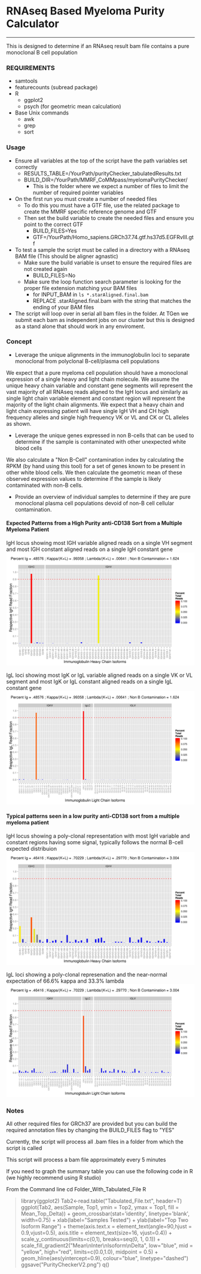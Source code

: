 # RNAseq Based Myeloma Purity Calculator
----

This is designed to determine if an RNAseq result bam file contains a pure monoclonal B cell population

### REQUIREMENTS

* samtools
* featurecounts (subread package)
* R
  * ggplot2
  * psych (for geometric mean calculation)
* Base Unix commands
  * awk
  * grep
  * sort

### Usage

* Ensure all variables at the top of the script have the path variables set correctly
  * RESULTS_TABLE=/YourPath/purityChecker_tabulatedResults.txt
  * BUILD_DIR=/YourPath/MMRF_CoMMpass/myelomaPurityChecker/
    * This is the folder where we expect a number of files to limit the number of required pointer variables
* On the first run you must create a number of needed files
  * To do this you must have a GTF file, use the related package to create the MMRF specific reference genome and GTF
  * Then set the build variable to create the needed files and ensure you point to the correct GTF
    * BUILD_FILES=Yes
    * GTF=/YourPath/Homo_sapiens.GRCh37.74.gtf.hs37d5.EGFRvIII.gtf
* To test a sample the script must be called in a directory with a RNAseq BAM file (This should be aligner agnastic)
  * Make sure the build variable is unset to ensure the required files are not created again
    * BUILD_FILES=No
  * Make sure the loop function search parameter is looking for the proper file extension matching your BAM files
    * for INPUT_BAM in `ls *.starAligned.final.bam`
    * REPLACE .starAligned.final.bam with the string that matches the ending of your BAM files
* The script will loop over in serial all bam files in the folder.  At TGen we submit each bam as independent jobs on our cluster but this is designed as a stand alone that should work in any enviroment.

### Concept

* Leverage the unique alignments in the immunoglobulin loci to separate monoclonal from polyclonal B-cell/plasma cell populations

We expect that a pure myeloma cell population should have a monoclonal expression of a single heavy and light chain molecule. We assume the unique heavy chain variable and constant gene segments will represent the vast majority of all RNAseq reads aligned to the IgH locus and similarly as single light chain variable element and constant region will represent the majority of the light chain alignments.  We expect that a heavy chain and light chain expressing patient will have single IgH VH and CH high frequency alleles and single high frequency VK or VL and CK or CL alleles as shown.

* Leverage the unique genes expressed in non B-cells that can be used to determine if the sample is contaminated with other unexpected white blood cells

We also calculate a "Non B-Cell" contamination index by calculating the RPKM (by hand using this tool) for a set of genes known to be present in other white blood cells.  We then calculate the geometric mean of these observed expression values to determine if the sample is likely contaminated with non-B cells.

* Provide an overview of individual samples to determine if they are pure monoclonal plasma cell populations devoid of non-B cell cellular contamination.

#### Expected Patterns from a High Purity anti-CD138 Sort from a Multiple Myeloma Patient
IgH locus showing most IGH variable aligned reads on a single VH segment and most IGH constant aligned reads on a single IgH constant gene
![IgH Locus](/myeloma_purityCalculator_RNAseq/images/Expected_Good_Myeloma_IgH.png)

IgL loci showing most IgK or IgL variable aligned reads on a single VK or VL segment and most IgK or IgL constant aligned reads on a single IgL constant gene
![IgL Loci](/myeloma_purityCalculator_RNAseq/images/Expected_Good_Myeloma_IgL.png)

#### Typical patterns seen in a low purity anti-CD138 sort from a multiple myeloma patient
IgH locus showing a poly-clonal representation with most IgH variable and constant regions having some signal, typically follows the normal B-cell expected distribuion
![IgH Locus](/myeloma_purityCalculator_RNAseq/images/Low_Purity_Myeloma_IgH.png)

IgL loci showing a poly-clonal represenation and the near-normal expectation of 66.6% kappa and 33.3% lambda
![IgL Loci](/myeloma_purityCalculator_RNAseq/images/Low_Purity_Myeloma_IgL.png)

### Notes

All other required files for GRCh37 are provided but you can build the required annotation files by changing the BUILD_FILES flag to "YES"

Currently, the script will process all .bam files in a folder from which the script is called

This script will process a bam file approximately every 5 minutes

If you need to graph the summary table you can use the following code in R (we highly recommend using R studio)

From the Command line
cd Folder_With_Tabulated_File
R
> library(ggplot2)
> Tab2<-read.table("Tabulated_File.txt", header=T)
> ggplot(Tab2, aes(Sample, Top1, ymin = Top2, ymax = Top1, fill = Mean_Top_Delta)) + geom_crossbar(stat='identity', linetype='blank', width=0.75) + xlab(label="Samples Tested") + ylab(label="Top Two Isoform Range") + theme(axis.text.x = element_text(angle=90,hjust = 0.9,vjust=0.5), axis.title = element_text(size=16, vjust=0.4)) + scale_y_continuous(limits=c(0,1), breaks=seq(0, 1, 0.1)) + scale_fill_gradient2("Mean\nInter\nIsoform\nDelta", low="blue", mid = "yellow", high="red", limits=c(0.0,1.0), midpoint = 0.5) + geom_hline(aes(yintercept=0.9), colour="blue", linetype="dashed")
> ggsave("PurityCheckerV2.png")
> q()

